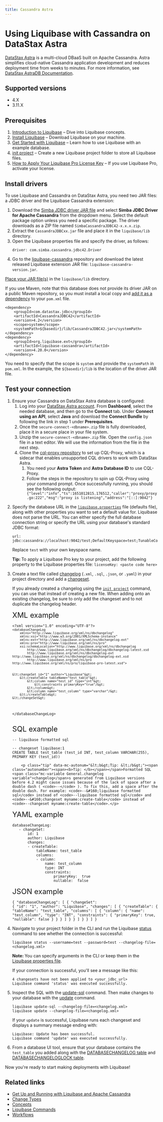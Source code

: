 ```yaml
---
title: Cassandra Astra
---
```


<h1>Using Liquibase with Cassandra on DataStax Astra</h1>
<p><a href="https://www.datastax.com/products/datastax-astra">DataStax Astra</a> is a multi-cloud DBaaS built on Apache Cassandra. Astra simplifies cloud-native Cassandra application development and reduces deployment time from weeks to minutes. For more information, see <a href="https://docs.datastax.com/en/astra/docs/index.html">DataStax AstraDB Documentation</a>.</p>
<h2>Supported versions</h2>
<ul>
    <li>4.X</li>
    <li>3.11.X</li>
</ul>
<h2>Prerequisites</h2>
<ol>
    <li value="1"><a href="https://docs.liquibase.com/concepts/introduction-to-liquibase.html" class="MCXref xref">Introduction to Liquibase</a> – Dive into Liquibase concepts.</li>
    <li value="2"><a href="https://docs.liquibase.com/start/install/home.html" class="MCXref xref">Install Liquibase</a> – Download Liquibase on your machine.</li>
    <li value="3"><a href="https://docs.liquibase.com/start/home.html" class="MCXref xref">Get Started with Liquibase</a> – Learn how to use Liquibase with an example database.</li>
    <li value="4"><a href="https://docs.liquibase.com/commands/init/project.html" class="MCXref xref">init project</a> – Create a new Liquibase project folder to store all Liquibase files.</li>
    <li value="5"><a href="https://docs.liquibase.com/workflows/liquibase-pro/how-to-apply-your-liquibase-pro-license-key.html" class="MCXref xref">How to Apply Your Liquibase Pro License Key</a> – If you use <span class="mc-variable General.LBPro variable">Liquibase Pro</span>, activate your license.</li>
</ol>
<h2>Install drivers</h2>
<p>To use Liquibase and Cassandra on DataStax Astra, you need two JAR files: a JDBC driver and the Liquibase Cassandra extension:</p>
<ol>
    <li value="1">Download the <a href="https://downloads.datastax.com/#odbc-jdbc-drivers">Simba JDBC driver JAR file</a> and select <b>Simba JDBC Driver for Apache Cassandra</b> from the dropdown menu. Select the default package option unless you need a specific package. The driver downloads as a ZIP file named <code>SimbaCassandraJDBC42-x.x.x.zip</code>.</li>
    <li value="2">Extract the <code>CassandraJDBCxx.jar</code> file and place it in the <code>liquibase/lib</code> directory.</li>
    <li value="3">Open the Liquibase properties file and specify the driver, as follows:</li><pre><code class="language-text">driver: com.simba.cassandra.jdbc42.Driver</code></pre>
    <li value="4">Go to the <a href="https://github.com/liquibase/liquibase-cassandra/releases/">liquibase-cassandra</a> repository and download the latest released Liquibase extension JAR file: <code>liquibase-cassandra-version.jar</code>.</li>
</ol>
<p> 
<a href="https://docs.liquibase.com/workflows/liquibase-community/adding-and-updating-liquibase-drivers.html">Place your JAR file(s)</a> in the <code>liquibase/lib</code> directory.
</p><p>
If you use Maven,  note that this database does not provide its driver JAR&#160;on a public Maven repository, so you must install a local copy and <a href="https://docs.liquibase.com/tools-integrations/maven/using-liquibase-and-maven-pom-file.html">add it as a dependency</a> to your <code>pom.xml</code> file.
</p><pre xml:space="preserve"><code class="language-text">&lt;dependency&gt;
    &lt;groupId&gt;com.datastax.jdbc&lt;/groupId&gt;
    &lt;artifactId&gt;CassandraJDBC42&lt;/artifactId&gt;
    &lt;version&gt;4.2&lt;/version&gt;
    &lt;scope&gt;system&lt;/scope&gt;
    &lt;systemPath&gt;${basedir}/lib/CassandraJDBC42.jar&lt;/systemPath&gt;
&lt;/dependency&gt;
&lt;dependency&gt;
    &lt;groupId&gt;org.liquibase.ext&lt;/groupId&gt;
    &lt;artifactId&gt;liquibase-cassandra&lt;/artifactId&gt;
    &lt;version&gt;<span class="mc-variable General.CurrentLiquibaseVersion variable">4.20.0</span>&lt;/version&gt;
&lt;/dependency&gt;</code></pre>

<p>You need to specify that the scope is <code>system</code> and provide the <code>systemPath</code> in <code>pom.xml</code>. In the example, the <code>${basedir}/lib</code> is the location of the driver JAR file.</p>
<h2 id="test-your-connection">Test your connection</h2>
<ol>
    <li value="1">Ensure your Cassandra on DataStax Astra database is configured:
<ol><li value="1">Log into your <a href="https://astra.datastax.com/">DataStax Astra account</a>. From <b>Dashboard</b>, select the needed database, and then go to the <b>Connect</b> tab. Under <b>Connect using an API</b>, select <b>Java</b> and download the <b>Connect Bundle</b> by following the link in step 1 under <b>Prerequisites</b>.</li><li value="2">Once the <code>secure-connect-&lt;dbname&gt;.zip</code> file is fully downloaded, place it  in a secure place in your file system.</li><li value="3">Unzip the <code>secure-connect-&lt;dbname&gt;.zip</code> file. Open the <code>config.json</code> file in a text editor. We will use the information from the file in the next step.</li><li value="4">Clone the <a href="https://github.com/datastax/cql-proxy">cql-proxy repository</a> to set up CQL-Proxy, which is a sidecar that enables unsupported CQL drivers to work with DataStax Astra.						<ol><li value="1">You need your <b>Astra Token</b> and <b>Astra Database ID</b> to use CQL-Proxy.</li><li value="2">Follow the steps in the repository to spin up CQL-Proxy using your command prompt. Once successfully running, you should see the following output:</li><code>{"level":"info","ts":1651012815.176512,"caller":"proxy/proxy.go:222","msg":"proxy is listening","address":"[::]:9042"}</code></ol></li></ol></li>
    <li value="2">
        <p>Specify the database URL in the <code><a href="https://docs.liquibase.com/concepts/connections/creating-config-properties.html"><span class="mc-variable General.liquiPropFile variable">liquibase.properties</span></a></code> file (defaults file), along with other properties you want to set a default value for. Liquibase does not parse the URL. You can  either specify the full database connection string or specify the URL using your database's standard JDBC format:</p><pre xml:space="preserve"><code class="language-text">url: jdbc:cassandra://localhost:9042/test;DefaultKeyspace=test;TunableConsistency=6</code></pre>
        <p>Replace <code>test</code> with your own keyspace name.</p>
    </li>
    <p class="tip" data-mc-autonum="&lt;b&gt;Tip: &lt;/b&gt;"><span class="autonumber"><span><b>Tip: </b></span></span>To apply a <span class="mc-variable General.LBPro variable">Liquibase Pro</span> key to your project, add the following property to the Liquibase properties file: <code>licenseKey: &lt;paste code here&gt;</code></p>
</ol>
<ol start="3">
    <li value="3">Create a text file called <a href="https://docs.liquibase.com/concepts/changelogs/home.html">changelog</a> (<code>.xml</code>, <code>.sql</code>, <code>.json</code>, or <code>.yaml</code>) in your project directory and add a <a href="https://docs.liquibase.com/concepts/changelogs/changeset.html">changeset</a>.</li>
    <p>If you already created a <span class="mc-variable General.changelog variable">changelog</span> using the <code><a href="https://docs.liquibase.com/commands/init/project.html" class="MCXref xref">init project</a></code> command, you can use that instead of creating a new file. When adding onto an existing <span class="mc-variable General.changelog variable">changelog</span>, be sure to only add the <span class="mc-variable General.changeset variable">changeset</span> and to not duplicate the <span class="mc-variable General.changelog variable">changelog</span> header.</p>
    <a style="font-size: 18pt;">XML example</a>
        <pre xml:space="preserve"><code class="language-xml">&lt;?xml version="1.0" encoding="UTF-8"?&gt;
<code>&lt;databaseChangeLog
    xmlns="http://www.liquibase.org/xml/ns/dbchangelog"
    xmlns:xsi="http://www.w3.org/2001/XMLSchema-instance"
    xmlns:ext="http://www.liquibase.org/xml/ns/dbchangelog-ext"
    xmlns:pro="http://www.liquibase.org/xml/ns/pro"
    xsi:schemaLocation="http://www.liquibase.org/xml/ns/dbchangelog
        http://www.liquibase.org/xml/ns/dbchangelog/dbchangelog-latest.xsd
        http://www.liquibase.org/xml/ns/dbchangelog-ext http://www.liquibase.org/xml/ns/dbchangelog/dbchangelog-ext.xsd
        http://www.liquibase.org/xml/ns/pro http://www.liquibase.org/xml/ns/pro/liquibase-pro-latest.xsd"&gt;</code>

    &lt;changeSet id="1" author="Liquibase"&gt;
        &lt;createTable tableName="test_table"&gt;
            &lt;column name="test_id" type="int"&gt;
                &lt;constraints primaryKey="true"/&gt;
            &lt;/column&gt;
            &lt;column name="test_column" type="varchar"/&gt;
        &lt;/createTable&gt;
    &lt;/changeSet&gt;

&lt;/databaseChangeLog&gt;</code></pre>

<a style="font-size: 18pt;">SQL example</a>
<pre xml:space="preserve"><code class="language-sql">-- liquibase formatted sql

-- changeset liquibase:1
CREATE TABLE test_table (test_id INT, test_column VARCHAR(255), PRIMARY KEY (test_id))</code></pre>
        <p class="tip" data-mc-autonum="&lt;b&gt;Tip: &lt;/b&gt;"><span class="autonumber"><span><b>Tip: </b></span></span>Formatted SQL <span class="mc-variable General.changelog variable">changelog</span>s generated from Liquibase versions before 4.2 might cause issues because of the lack of space after a double dash ( <code>--</code> ). To fix this, add a space after the double dash. For example: <code>--&#160;liquibase formatted sql</code> instead of <code>--liquibase formatted sql</code> and <code>--&#160;changeset myname:create-table</code> instead of <code>--changeset myname:create-table</code>.</p>

<a style="font-size: 18pt;">YAML example</a>
<pre xml:space="preserve"><code class="language-yaml">databaseChangeLog:
   - changeSet:
       id: 1
       author: Liquibase
       changes:
       - createTable:
           tableName: test_table
           columns:
           - column:
               name: test_column
               type: INT
               constraints:
                   primaryKey:  true
                   nullable:  false</code></pre>
<a style="font-size: 18pt;"> JSON example</a>
    <pre><code class="language-json">{
  "databaseChangeLog": [
    {
      "changeSet": {
        "id": "1",
        "author": "Liquibase",
        "changes": [
          {
            "createTable": {
              "tableName": "test_table",
              "columns": [
                {
                  "column": {
                    "name": "test_column",
                    "type": "INT",
                    "constraints": {
                      "primaryKey": true,
                      "nullable": false
                    }
                  }
                }
              ]
            }
          }
        ]
      }
    }
  ]
}</code></pre>

<li value="4">Navigate to your project folder in the CLI and run the Liquibase&#160;<a href="https://docs.liquibase.com/commands/change-tracking/status.html" class="MCXref xref">status</a> command to see whether the connection is successful:</li><pre xml:space="preserve"><code class="language-text">liquibase status --username=test --password=test --changelog-file=&lt;changelog.xml&gt;</code></pre>
<p class="note" data-mc-autonum="&lt;b&gt;Note: &lt;/b&gt;"><span class="autonumber"><span><b>Note: </b></span></span>You can specify arguments in the CLI or keep them in the <a href="https://docs.liquibase.com/concepts/connections/creating-config-properties.html">Liquibase properties file</a>.</p>
<p>If your connection is successful, you'll see a message like this:</p><pre xml:space="preserve"><code class="language-text">4 changesets have not been applied to &lt;your_jdbc_url&gt;
Liquibase command 'status' was executed successfully.</code></pre>
<li value="5">Inspect the SQL with  the <a href="https://docs.liquibase.com/commands/update/update-sql.html" class="MCXref xref">update-sql</a> command. Then make changes to your database with the <a href="https://docs.liquibase.com/commands/update/update.html" class="MCXref xref">update</a> command.</li><pre xml:space="preserve"><code class="language-text">liquibase update-sql --changelog-file=&lt;changelog.xml&gt;
liquibase update --changelog-file=&lt;changelog.xml&gt;</code></pre>
<p>If your <code>update</code> is successful, Liquibase runs each <span class="mc-variable General.changeset variable">changeset</span> and displays a summary message ending with:</p><pre xml:space="preserve"><code class="language-text">Liquibase: Update has been successful.
Liquibase command 'update' was executed successfully.</code></pre>
<li value="6">From a database UI tool, ensure that your database contains the <code>test_table</code> you added along with the <a href="https://docs.liquibase.com/concepts/tracking-tables/databasechangelog-table.html" class="MCXref xref">DATABASECHANGELOG table</a> and <a href="https://docs.liquibase.com/concepts/tracking-tables/databasechangeloglock-table.html" class="MCXref xref">DATABASECHANGELOGLOCK table</a>.</li>
</ol>
<p>Now you're ready to start making deployments with Liquibase!</p>
<h2>Related links</h2>
<ul>
<li><a href="https://www.liquibase.com/blog/running-liquibase-apache-cassandra">Get Up and Running with Liquibase and Apache Cassandra</a>
</li>
<li><a href="https://docs.liquibase.com/change-types/home.html" class="MCXref xref">Change Types</a>
</li>
<li><a href="https://docs.liquibase.com/concepts/home.html" class="MCXref xref">Concepts</a>
</li>
<li><a href="https://docs.liquibase.com/commands/home.html" class="MCXref xref">Liquibase Commands</a>
</li>
<li><a href="https://docs.liquibase.com/workflows/home.html" class="MCXref xref">Workflows</a>
</li>
</ul>
